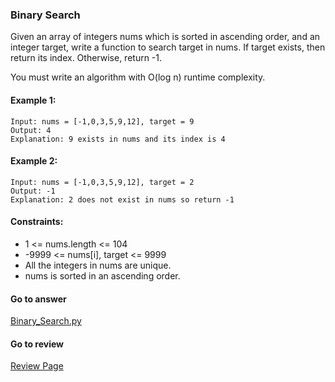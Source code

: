 ### Binary Search

Given an array of integers nums which is sorted in ascending order, and an integer target, write a function to search target in nums. If target exists, then return its index. Otherwise, return -1.

You must write an algorithm with O(log n) runtime complexity. 

#### Example 1:

```
Input: nums = [-1,0,3,5,9,12], target = 9
Output: 4
Explanation: 9 exists in nums and its index is 4
```

#### Example 2:

```
Input: nums = [-1,0,3,5,9,12], target = 2
Output: -1
Explanation: 2 does not exist in nums so return -1
``` 

#### Constraints:

* 1 <= nums.length <= 104
* -9999 <= nums[i], target <= 9999
* All the integers in nums are unique.
* nums is sorted in an ascending order.

####  Go to answer

[Binary_Search.py](https://github.com/Kelv1nYu/LeetCode_Practices/blob/master/Code/Binary_Search.py)

#### Go to review

[Review Page](https://github.com/Kelv1nYu/LeetCode_Practices/blob/master/Review/Python3/Binary_Search.md)